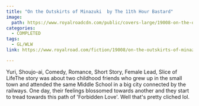 ```yaml
---
title: "On the Outskirts of Minazuki  by The 11th Hour Bastard"
image:
  path: https://www.royalroadcdn.com/public/covers-large/19008-on-the-outskirts-of-minazuki.jpg
categories:
  - COMPLETED
tags:
  - GL/WLW
link: https://www.royalroad.com/fiction/19008/on-the-outskirts-of-minazuki

---
```

Yuri, Shoujo-ai, Comedy, Romance, Short Story, Female Lead, Slice of LifeThe story was about two childhood friends who grew up in the small town and attended the same Middle School in a big city connected by the railways. One day, their feelings blossomed towards another and they start to tread towards this path of 'Forbidden Love'. Well that's pretty cliched lol.

